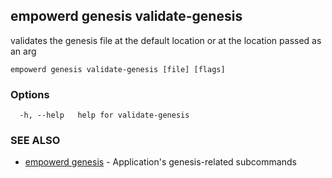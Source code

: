 ## empowerd genesis validate-genesis

validates the genesis file at the default location or at the location passed as an arg

```
empowerd genesis validate-genesis [file] [flags]
```

### Options

```
  -h, --help   help for validate-genesis
```

### SEE ALSO

* [empowerd genesis](empowerd_genesis.md)	 - Application's genesis-related subcommands

